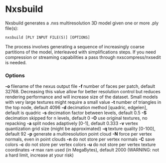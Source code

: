 # Nxsbuild

Nxsbuild generates a .nxs multiresolution 3D model given one or more .ply file(s):

	nxsbuild [PLY INPUT FILE(S)] [OPTIONS]

The process involves generating a sequence of increasingly coarse partitions of the model, interleaved with simplifications steps.
If you need compression or streaming capabilities a pass through nxscompress/nxsedit is needed.

### Options

**-o <val>**  filename of the nexus output file
**-f <val>**  number of faces per patch, default 32768. Decreasing this value allow for better resolution control but reduces rendering performance and will increase size of the dataset. Small models with very large textures might require a small value
**-t <val>**  number of triangles in the top node, default 4096
**-d <val>**  decimation method [quadric, edgelen], default is quadric
**-s <val>**  decimation factor between levels, default 0.5
**-S <val>**  decimation skipped for n levels, default 0
**-O**  use original textures, no repacking
**-a <val>**  split nodes adaptively [0-1], default 0.333
**-v <val>**  vertex quantization grid size (might be approximated)
**-q <val>**  texture quality [0-100], default 92
**-p**  generate a multiresolution point cloud
**-N**  force per vertex normals, even in point clouds
**-n**  do not store per vertex normals
**-C**  save colors
**-c**  do not store per vertex colors
**-u**  do not store per vertex texture coordinates
**-r <val>**  max ram used (in MegaBytes), default 2000 (WARNING: not a hard limit, increase at your risk)
